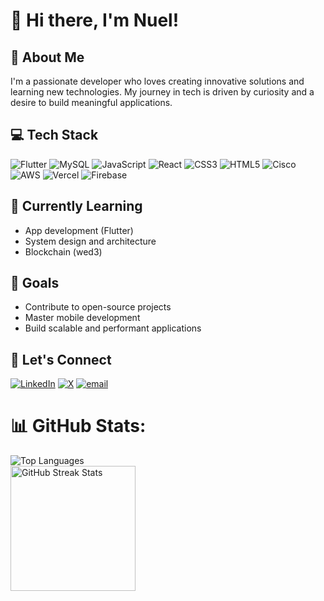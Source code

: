 # 👋 Hi there, I'm Nuel!

## 🚀 About Me
I'm a passionate developer who loves creating innovative solutions and learning new technologies. My journey in tech is driven by curiosity and a desire to build meaningful applications.

## 💻 Tech Stack
![Flutter](https://img.shields.io/badge/Flutter-%2302569B.svg?style=for-the-badge&logo=Flutter&logoColor=white) ![MySQL](https://img.shields.io/badge/mysql-4479A1.svg?style=for-the-badge&logo=mysql&logoColor=white) ![JavaScript](https://img.shields.io/badge/javascript-%23323330.svg?style=for-the-badge&logo=javascript&logoColor=%23F7DF1E) ![React](https://img.shields.io/badge/react-%2320232a.svg?style=for-the-badge&logo=react&logoColor=%2361DAFB) ![CSS3](https://img.shields.io/badge/css3-%231572B6.svg?style=for-the-badge&logo=css3&logoColor=white) ![HTML5](https://img.shields.io/badge/html5-%23E34F26.svg?style=for-the-badge&logo=html5&logoColor=white) ![Cisco](https://img.shields.io/badge/cisco-%23049fd9.svg?style=for-the-badge&logo=cisco&logoColor=black) ![AWS](https://img.shields.io/badge/AWS-%23FF9900.svg?style=for-the-badge&logo=amazon-aws&logoColor=white) ![Vercel](https://img.shields.io/badge/vercel-%23000000.svg?style=for-the-badge&logo=vercel&logoColor=white) ![Firebase](https://img.shields.io/badge/firebase-a08021?style=for-the-badge&logo=firebase&logoColor=ffcd34)

## 🌱 Currently Learning
- App development (Flutter)
- System design and architecture
- Blockchain (wed3)
  

## 🎯 Goals
- Contribute to open-source projects
- Master mobile development
- Build scalable and performant applications

## 🤝 Let's Connect
[![LinkedIn](https://img.shields.io/badge/LinkedIn-%230077B5.svg?logo=linkedin&logoColor=white)](https://linkedin.com/in/www.linkedin.com/in/kelechi-nwankwoala-29b297285) [![X](https://img.shields.io/badge/X-black.svg?logo=X&logoColor=white)](https://x.com/https://x.com/kelechixx?s=11) [![email](https://img.shields.io/badge/Email-D14836?logo=gmail&logoColor=white)](mailto:nwankwoala3@gmail.com) 


# 📊 GitHub Stats:

  <img src="https://github-readme-stats.vercel.app/api/top-langs/?username=nuel232&theme=github_dark_dimmed&hide_border=true&include_all_commits=false&count_private=false&layout=compact" alt="Top Languages"/><br>
  <img src="https://nirzak-streak-stats.vercel.app/?user=nuel232&theme=github_dark_dimmed&hide_border=true" alt="GitHub Streak Stats" height="200"/>





